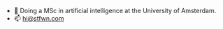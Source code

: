 - 🤖 Doing a MSc in artificial intelligence at the University of Amsterdam.
- 📫 [hi@stfwn.com](mailto:hi@stfwn.com)

